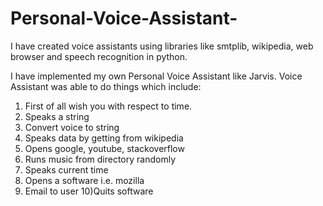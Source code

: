 # Personal-Voice-Assistant-
I have created voice assistants using  libraries like smtplib, wikipedia, web browser and speech recognition in python.


I have implemented my own Personal Voice Assistant like Jarvis. Voice Assistant was able to do things which include:

1) First of all wish you with respect to time.
2) Speaks a string
3) Convert voice to string
4) Speaks data by getting from wikipedia
5) Opens google, youtube, stackoverflow
6) Runs music from directory randomly
7) Speaks current time
8) Opens a software i.e. mozilla
9) Email to user
10)Quits software
